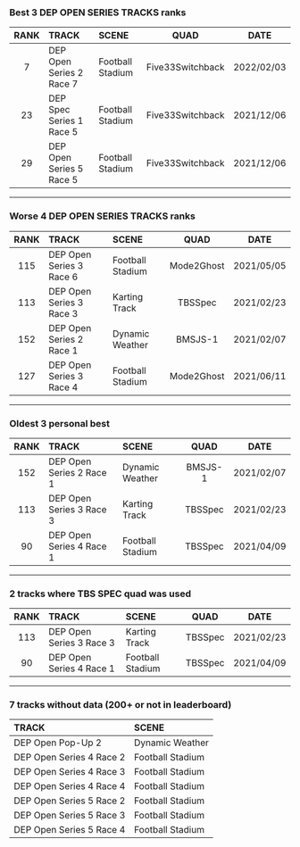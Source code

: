 ### Best 3 DEP OPEN SERIES TRACKS ranks
|RANK|TRACK|SCENE|QUAD|DATE|
|:---:|:---|:---|:---:|:---:|
|7|DEP Open Series 2 Race 7|Football Stadium|Five33Switchback|2022/02/03|
|23|DEP Spec Series 1 Race 5|Football Stadium|Five33Switchback|2021/12/06|
|29|DEP Open Series 5 Race 5|Football Stadium|Five33Switchback|2021/12/06|
---
### Worse 4 DEP OPEN SERIES TRACKS ranks
|RANK|TRACK|SCENE|QUAD|DATE|
|:---:|:---|:---|:---:|:---:|
|115|DEP Open Series 3 Race 6|Football Stadium|Mode2Ghost|2021/05/05|
|113|DEP Open Series 3 Race 3|Karting Track|TBSSpec|2021/02/23|
|152|DEP Open Series 2 Race 1|Dynamic Weather|BMSJS-1|2021/02/07|
|127|DEP Open Series 3 Race 4|Football Stadium|Mode2Ghost|2021/06/11|
---
### Oldest 3 personal best
|RANK|TRACK|SCENE|QUAD|DATE|
|:---:|:---|:---|:---:|:---:|
|152|DEP Open Series 2 Race 1|Dynamic Weather|BMSJS-1|2021/02/07|
|113|DEP Open Series 3 Race 3|Karting Track|TBSSpec|2021/02/23|
|90|DEP Open Series 4 Race 1|Football Stadium|TBSSpec|2021/04/09|
---
### 2 tracks where TBS SPEC quad was used
|RANK|TRACK|SCENE|QUAD|DATE|
|:---:|:---|:---|:---:|:---:|
|113|DEP Open Series 3 Race 3|Karting Track|TBSSpec|2021/02/23|
|90|DEP Open Series 4 Race 1|Football Stadium|TBSSpec|2021/04/09|
---
### 7 tracks without data (200+ or not in leaderboard)
|TRACK|SCENE|
|:---|:---|
|DEP Open Pop-Up 2|Dynamic Weather|
|DEP Open Series 4 Race 2|Football Stadium|
|DEP Open Series 4 Race 3|Football Stadium|
|DEP Open Series 4 Race 4|Football Stadium|
|DEP Open Series 5 Race 2|Football Stadium|
|DEP Open Series 5 Race 3|Football Stadium|
|DEP Open Series 5 Race 4|Football Stadium|
